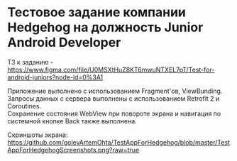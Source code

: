 # Тестовое задание компании Hedgehog на должность Junior Android Developer 
ТЗ к заданию - https://www.figma.com/file/U0MSXtHuZ8KT6mwuNTXEL7pT/Test-for-android-juniors?node-id=0%3A1     

Приложение выполнено с использованием Fragment'ов, ViewBunding. Запросы данных с сервера выполнены с использованием Retrofit 2 и Coroutines.    
Сохранение состояния WebView при повороте экрана и навигация по системной кнопке Back также выполнена.

Скриншоты экрана: https://github.com/golevArtemOhta/TestAppForHedgehog/blob/master/TestAppForHedgehogScreenshots.png?raw=true


